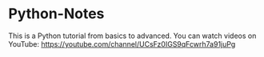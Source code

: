 # Python-Notes
This is a Python tutorial from basics to advanced.
You can watch videos on YouTube: https://youtube.com/channel/UCsFz0IGS9qFcwrh7a91juPg 


